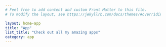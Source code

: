 ```yaml
---
# Feel free to add content and custom Front Matter to this file.
# To modify the layout, see https://jekyllrb.com/docs/themes/#overriding-theme-defaults

layout: home-app
title: "App"
list_title: "Check out all my amazing apps"
category: app
---
```

